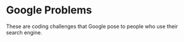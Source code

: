 # Google Problems
These are coding challenges that Google pose to people who use their search engine.
